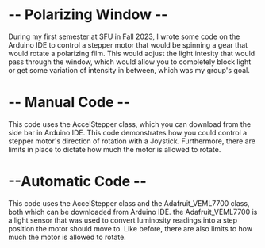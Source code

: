 #  -- Polarizing Window --

During my first semester at SFU in Fall 2023, I wrote some code on the Arduino IDE to control a stepper motor that would be spinning a gear that would rotate a polarizing film.
This would adjust the light intesity that would pass through the window, which would allow you to completely block light or get some variation of intensity in between, which was my group's goal.

#  -- Manual Code --
This code uses the AccelStepper class, which you can download from the side bar in Arduino IDE.
This code demonstrates how you could control a stepper motor's direction of rotation with a Joystick. 
Furthermore, there are limits in place to dictate how much the motor is allowed to rotate.

#  --Automatic Code --
This code uses the AccelStepper class and the Adafruit_VEML7700 class, both which can be downloaded from Arduino IDE.
the Adafruit_VEML7700 is a light sensor that was used to convert luminosity readings into a step position the motor should move to. 
Like before, there are also limits to how much the motor is allowed to rotate. 

